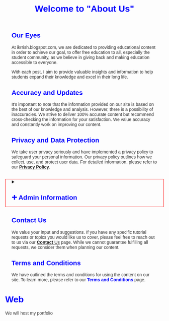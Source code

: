 <!DOCTYPE html>
<html lang="en">

<head>
  <base src="https://ikrrish.blogspot.com">
  <meta charset="UTF-8">
  <meta name="viewport" content="width=device-width, initial-scale=1.0">
  <title>About Us</title>
  <style>
    /* Add your custom CSS styles here */
    body {
      font-family: Arial, sans-serif;
    }

    header {
      background-color: #f2f2f2;
      padding: 10px;
      text-align: relative ;
    }

    h1 {
      color: blue;
    }

    section {
      margin: 30px 0;
      padding: 0 20px;
    }

    h2 {
      color: blue;
    }

    p {
      color: #333;
    }

    .admin-info {
      display: flex;
      flex-direction: column;
      align-items: center;
      text-align: center;
      margin-top: 30px;
    }

    .admin-info img {
      border-radius: 50%;
      width: 150px;
      height: 150px;
      color: #ff0000;
    }

    .terms-link {
      text-decoration: none;
      color: blue;
      font-weight: bold;
    }
  </style>
</head>

<body>
  <header style="background-image:url('https://i.ibb.co/GvpBHLH/i-Krrish-bg-admin.jpg')">
    <h1>Welcome to "About Us"</h1>
  </header>

  <section>
    <h2>Our Eyes</h2>
    <p>At ikrrish.blogspot.com, we are dedicated to providing educational content in order to achieve our goal, to offer free education to all, especially the student community, as we believe in giving back and making education accessible to everyone.</p>
    <p> With each post, I aim to provide valuable insights and information to help students expand their knowledge and excel in their long life.</p>
  </section>

  <section>
    <h2>Accuracy and Updates</h2>
    <p>It's important to note that the information provided on our site is based on the best of our knowledge and analysis. However, there is a possibility of inaccuracies. We strive to deliver 100% accurate content but recommend cross-checking the information for your satisfaction. We value accuracy and constantly work on improving our content.</p>
  </section>

  <section>
    <h2>Privacy and Data Protection</h2>
    <p>We take user privacy seriously and have implemented a privacy policy to safeguard your personal information. Our privacy policy outlines how we collect, use, and protect user data. For detailed information, please refer to our <a href="/p/privacy-policy.html"><u><b>Privacy Policy</b></u></a>.</p>
  </section>
  <section style="border:1px solid red;">
    <details><summary><h2>&#10133; Admin Information</h2></summary>
    <div class="admin-info">
      <img src="https://i.ibb.co/3W6Y08m/IMG-20230516-091813-66-removebg-preview-1.png" alt="Krish-Photo-round it">
      <h3>Krish (Admin)</h3>
     <p><span style="font-family: Gill Sans, sans-serif;">"Hey there! I'm Krish, the administrator of this blog. I am a determined and resilient individual with a passion for civil engineering and information technology. Over time, I have gained expertise in structural analysis and have even learned coding in HTML and Python to expand my skill set. Alongside my studies, I run this blog as a way of giving back to the community and helping others. I believe that education should be accessible to all, regardless of their financial situation. I'm a quick learner and enjoy taking on new challenges, which is why I have developed skills in both civil engineering and information technology. I am excited about what the future holds and look forward to contributing my skills and knowledge to society."</span></p>
      </div> 
    </details>
  </section>

  <section>
    <h2>Contact Us</h2>
    <p>We value your input and suggestions. If you have any specific tutorial requests or topics you would like us to cover, please feel free to reach out to us via our <a href="/p/contact-us.html"><b><u>Contact</u></b> Us</a> page. While we cannot guarantee fulfilling all requests, we consider them when planning our content.</p>
  </section>

  <section>
    <h2>Terms and Conditions</h2>
    <p>We have outlined the terms and conditions for using the content on our site. To learn more, please refer to our <a href="/p/t-and-c.html" class="terms-link">Terms and Conditions</a> page.</p>
  </section>
</body>

</html>

# Web
We will host my portfolio
